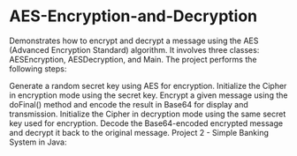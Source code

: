 # AES-Encryption-and-Decryption
Demonstrates how to encrypt and decrypt a message using the AES (Advanced Encryption Standard) algorithm. It involves three classes: AESEncryption, AESDecryption, and Main. The project performs the following steps:

Generate a random secret key using AES for encryption.
Initialize the Cipher in encryption mode using the secret key.
Encrypt a given message using the doFinal() method and encode the result in Base64 for display and transmission.
Initialize the Cipher in decryption mode using the same secret key used for encryption.
Decode the Base64-encoded encrypted message and decrypt it back to the original message.
Project 2 - Simple Banking System in Java:
